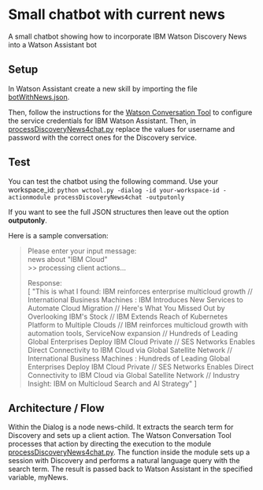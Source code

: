 # Small chatbot with current news
A small chatbot showing how to incorporate IBM Watson Discovery News into a Watson Assistant bot

## Setup
In Watson Assistant create a new skill by importing the file [botWithNews.json](botWithNews.json).

Then, follow the instructions for the [Watson Conversation Tool](https://github.com/data-henrik/watson-conversation-tool) to configure the service credentials for IBM Watson Assistant. Then, in [processDiscoveryNews4chat.py](processDiscoveryNews4chat.py) replace the values for username and password with the correct ones for the Discovery service.

## Test
You can test the chatbot using the following command. Use your workspace_id:
`python wctool.py -dialog -id your-workspace-id -actionmodule processDiscoveryNews4chat -outputonly`

If you want to see the full JSON structures then leave out the option **outputonly**.

Here is a sample conversation:
> Please enter your input message:   
> news about "IBM Cloud"   
> \>\> processing client actions...   
>   
> Response:   
> [
  "This is what I found: IBM reinforces enterprise multicloud growth // International Business Machines : IBM Introduces New Services to Automate Cloud Migration // Here's What You Missed Out by Overlooking IBM's Stock // IBM Extends Reach of Kubernetes Platform to Multiple Clouds // IBM reinforces multicloud growth with automation tools, ServiceNow expansion // Hundreds of Leading Global Enterprises Deploy IBM Cloud Private // SES Networks Enables Direct Connectivity to IBM Cloud via Global Satellite Network // International Business Machines : Hundreds of Leading Global Enterprises Deploy IBM Cloud Private // SES Networks Enables Direct Connectivity to IBM Cloud via Global Satellite Network // Industry Insight: IBM on Multicloud Search and AI Strategy"
]


## Architecture / Flow

Within the Dialog is a node news-child. It extracts the search term for Discovery and sets up a client action. The Watson Conversation Tool processes that action by directing the execution to the module [processDiscoveryNews4chat.py](processDiscoveryNews4chat.py). The function inside the module sets up a session with Discovery and performs a natural language query with the search term. The result is passed back to Watson Assistant in the specified variable, myNews.

